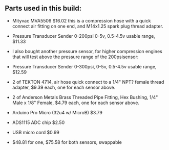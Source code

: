 ## Parts used in this build:
* Mityvac MVA5506   $16.02   this is a compression hose with a quick connect air fitting on one end, and M14x1.25 spark plug thread adapter.
* Pressure Transducer Sender 0-200psi 0-5v, 0.5-4.5v usable range, $11.33
* I also bought another pressure sensor, for higher compression engines that will test above the pressure range of the 200psisensor: 
* Pressure Transducer Sender 0-300psi, 0-5v, 0.5-4.5v usable range,  $12.59
* 2 of TEKTON 4714,  air hose quick connect to a 1/4" NPT? female thread adapter, $9.39 each, one for each sensor above.
* 2 of Anderson Metals Brass Threaded Pipe Fitting, Hex Bushing, 1/4" Male x 1/8" Female, $4.79 each, one for each sensor above.
* Arduino Pro Micro (32u4 w/ MicroB) $3.79
* ADS1115 ADC chip $2.50
* USB micro cord $0.99

* $48.81 for one, $75.58 for both sensors, swappable
